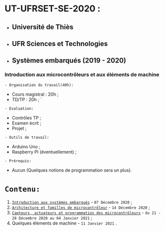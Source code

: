 # UT-UFRSET-SE-2020 :
 * ##  Université de Thiès 
 * ##  UFR Sciences et Technologies 
 * ##  Systèmes embarqués (2019 - 2020) 
###  Introduction aux microcontrôleurs et aux éléments de machine 

``` - Organisation du travail(40h): ```
 * Cours magistral : 20h ;
 * TD/TP : 20h ; ́
 
``` - Evaluation: ```
 * Contrôles TP ;
 * Examen  ́ecrit ;
 * Projet ;
 
``` - Outils de travail: ```
 * Arduino Uno ;
 * Raspberry PI (éventuellement) ;
 
``` - Prérequis: ```
 * Aucun (Quelques notions de programmation sera un plus).
 
 # ``` Contenu: ```
 1. [`Introduction aux systèmes embarqués`](https://github.com/pape-barro/UT-UFRSET-2020-SE/blob/main/Introduction_aux_systemes_embarques.pdf) - ``` 07 Décembre 2020 ``` ;
 2. [`Architecture et familles de microcontrôleur`](https://github.com/pape-barro/UT-UFRSET-2020-SE/blob/main/Architecture_et_familles_de_microcontroleur.pdf) - ``` 14 Décembre 2020 ``` ;
 3. [`Capteurs, actuateurs et programmation des microcontrôleurs`](https://github.com/pape-barro/UT-UFRSET-2020-SE/blob/main/Capteurs_actuateurs_programmation_des_microcontroleurs.pdf) - ``` du 21 - 28 Décembre 2020 au 04 Janvier 2021 ``` ;
 4. Quelques éléments de machine - ``` 11 Janvier 2021 ``` .

